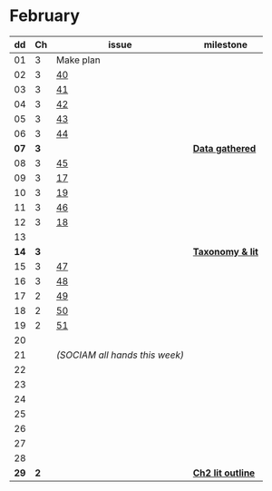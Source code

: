 # February

| dd | Ch | issue             | milestone                                                                                     |
|----|----|-------------------|-----------------------------------------------------------------------------------------------|
| 01 | 3  | Make plan                                                                                                         |
| 02 | 3  | [40](https://github.com/rhiaro/thesis/issues/40)     |                                                              |
| 03 | 3  | [41](https://github.com/rhiaro/thesis/issues/41)     |                                                              |
| 04 | 3  | [42](https://github.com/rhiaro/thesis/issues/42)    |                                                               |
| 05 | 3  | [43](https://github.com/rhiaro/thesis/issues/43)       |                                                            |
| 06 | 3  | [44](https://github.com/rhiaro/thesis/issues/44)          |                                                         |
| **07** |**3**   | | **[Data gathered](https://github.com/rhiaro/thesis/milestones/Data%20for%20Ch3%20study%20gathered)**              |
| 08 | 3  | [45](https://github.com/rhiaro/thesis/issues/45)             |                                                      |
| 09 | 3  | [17](https://github.com/rhiaro/thesis/issues/17)                |                                                   |
| 10 | 3  | [19](https://github.com/rhiaro/thesis/issues/19)                   |                                                |
| 11 | 3  | [46](https://github.com/rhiaro/thesis/issues/46)                      |                                             |
| 12 | 3  | [18](https://github.com/rhiaro/thesis/issues/18)                         |                                          |
| 13 |    | |                                                                                                                  |
| **14** | **3**  | | **[Taxonomy & lit](https://github.com/rhiaro/thesis/milestones/Draft%20taxonomy%20and%20literature%20for%20Ch3)** |
| 15 | 3  | [47](https://github.com/rhiaro/thesis/issues/47)          |                                                        |
| 16 | 3  | [48](https://github.com/rhiaro/thesis/issues/48)           |                                                       |
| 17 | 2  | [49](https://github.com/rhiaro/thesis/issues/49)            |                                                      |
| 18 | 2  | [50](https://github.com/rhiaro/thesis/issues/50)             |                                                     |
| 19 | 2  | [51](https://github.com/rhiaro/thesis/issues/51)              |                                                    |
| 20 |    | |                                                                                                                  |
| 21 |    | *(SOCIAM all hands this week)*                                 |                                                             |
| 22 |    | |                                                                                                                 |
| 23 |    | |                                                                                                                 |
| 24 |    | |                                                                                                                 |
| 25 |    | |                                                                                                                 |
| 26 |    | |                                                                                                                 |
| 27 |    | |                                                                                                                 |
| 28 |    | |                                                                                                                 |
| **29** | **2**  | | **[Ch2 lit outline](https://github.com/rhiaro/thesis/milestones/Ch2%20literature%20outline)**                     |
